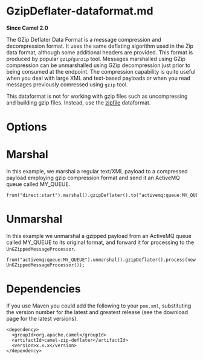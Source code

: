 # GzipDeflater-dataformat.md

**Since Camel 2.0**

The GZip Deflater Data Format is a message compression and decompression
format. It uses the same deflating algorithm used in the Zip data
format, although some additional headers are provided. This format is
produced by popular `gzip`/`gunzip` tool. Messages marshalled using GZip
compression can be unmarshalled using GZip decompression just prior to
being consumed at the endpoint. The compression capability is quite
useful when you deal with large XML and text-based payloads or when you
read messages previously comressed using `gzip` tool.

This dataformat is not for working with gzip files such as uncompressing
and building gzip files. Instead, use the
[zipfile](#dataformats:zipFile-dataformat.adoc) dataformat.

# Options

# Marshal

In this example, we marshal a regular text/XML payload to a compressed
payload employing gzip compression format and send it an ActiveMQ queue
called MY\_QUEUE.

    from("direct:start").marshal().gzipDeflater().to("activemq:queue:MY_QUEUE");

# Unmarshal

In this example we unmarshal a gzipped payload from an ActiveMQ queue
called MY\_QUEUE to its original format, and forward it for processing
to the `UnGZippedMessageProcessor`.

    from("activemq:queue:MY_QUEUE").unmarshal().gzipDeflater().process(new UnGZippedMessageProcessor());

# Dependencies

If you use Maven you could add the following to your `pom.xml`,
substituting the version number for the latest and greatest release (see
the download page for the latest versions).

    <dependency>
      <groupId>org.apache.camel</groupId>
      <artifactId>camel-zip-deflater</artifactId>
      <version>x.x.x</version>
    </dependency>
